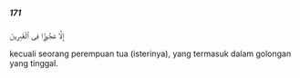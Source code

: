 ##### 171

<span class="ayah">إِلَّا عَجُوزًۭا فِى ٱلْغَٰبِرِينَ</span>

<span class="ayah_translation">kecuali seorang perempuan tua (isterinya), yang termasuk dalam golongan yang tinggal.</span>
